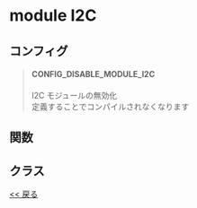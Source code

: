 # module I2C

## コンフィグ

> #### CONFIG_DISABLE_MODULE_I2C
> I2C モジュールの無効化  
> 定義することでコンパイルされなくなります

## 関数

## クラス


[<< 戻る](../../README.md)